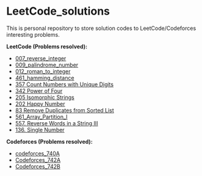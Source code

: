 # LeetCode_solutions

This is personal repository to store solution codes to LeetCode/Codeforces interesting problems.

**LeetCode (Problems resolved):**
* [007_reverse_integer](https://leetcode.com/problems/reverse-integer/)
* [009_palindrome_number](https://leetcode.com/problems/palindrome-number/)
* [012_roman_to_integer](https://leetcode.com/problems/roman-to-integer/)
* [461_hamming_distance](https://leetcode.com/problems/hamming-distance/)
* [357 Count Numbers with Unique Digits](https://leetcode.com/problems/count-numbers-with-unique-digits/)
* [342 Power of Four](https://leetcode.com/problems/power-of-four/)
* [205 Isomorphic Strings](https://leetcode.com/problems/isomorphic-strings/)
* [202 Happy Number](https://leetcode.com/problems/happy-number/?tab=Description)
* [83 Remove Duplicates from Sorted List](https://leetcode.com/problems/remove-duplicates-from-sorted-list/#/solutions)
* [561_Array_Partition_I](https://leetcode.com/problems/array-partition-i/#/description)
* [557. Reverse Words in a String III](https://leetcode.com/problems/reverse-words-in-a-string-iii/#/description)
* [136. Single Number](https://leetcode.com/problems/single-number/#/description)

**Codeforces (Problems resolved):**
* [codeforces_740A](http://codeforces.com/problemset/problem/740/A)
* [Codeforces_742A](http://codeforces.com/problemset/problem/742/A)
* [Codeforces_742B](http://codeforces.com/problemset/problem/742/B)
